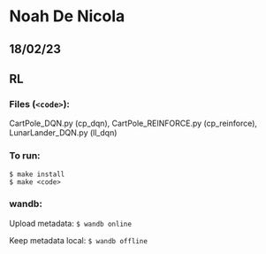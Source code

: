# Noah De Nicola
## 18/02/23
## RL

### Files (`<code>`): 
CartPole_DQN.py (cp_dqn), CartPole_REINFORCE.py (cp_reinforce), LunarLander_DQN.py (ll_dqn)

### To run:
```
$ make install
$ make <code>
```

### wandb:
Upload metadata:
`$ wandb online`	

Keep metadata local:
`$ wandb offline`

